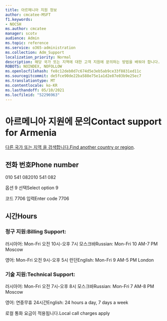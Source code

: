 ```yaml
---
title: 아르메니아 지원 정보
author: cmcatee-MSFT
f1.keywords:
- NOCSH
ms.author: cmcatee
manager: scotv
audience: Admin
ms.topic: reference
ms.service: o365-administration
ms.collection: Adm_Support
localization_priority: Normal
description: 해당 국가 또는 지역에 대한 고객 지원에 문의하는 방법을 배워야 합니다.
ROBOTS: NOINDEX, NOFOLLOW
ms.openlocfilehash: fe8c12deb0d7c674d5e3eb5ab9ce33f8831ed11c
ms.sourcegitcommit: de5fce90de22ba588e75e1a1d2e87e03b9e25ec7
ms.translationtype: MT
ms.contentlocale: ko-KR
ms.lasthandoff: 05/10/2021
ms.locfileid: "52296963"
---
```

# <a name="contact-support-for-armenia"></a><span data-ttu-id="ef23e-103">아르메니아 지원에 문의</span><span class="sxs-lookup"><span data-stu-id="ef23e-103">Contact support for Armenia</span></span>

<span data-ttu-id="ef23e-104">[다른 국가 또는 지역 을 검색합니다.](../../business-video/get-help-support.md)</span><span class="sxs-lookup"><span data-stu-id="ef23e-104">[Find another country or region](../../business-video/get-help-support.md).</span></span>

## <a name="phone-number"></a><span data-ttu-id="ef23e-105">전화 번호</span><span class="sxs-lookup"><span data-stu-id="ef23e-105">Phone number</span></span>
<span data-ttu-id="ef23e-106">010 541 082</span><span class="sxs-lookup"><span data-stu-id="ef23e-106">010 541 082</span></span>

<span data-ttu-id="ef23e-107">옵션 9 선택</span><span class="sxs-lookup"><span data-stu-id="ef23e-107">Select option 9</span></span>

<span data-ttu-id="ef23e-108">코드 7706 입력</span><span class="sxs-lookup"><span data-stu-id="ef23e-108">Enter code 7706</span></span>

## <a name="hours"></a><span data-ttu-id="ef23e-109">시간</span><span class="sxs-lookup"><span data-stu-id="ef23e-109">Hours</span></span>
### <a name="billing-support"></a><span data-ttu-id="ef23e-110">청구 지원:</span><span class="sxs-lookup"><span data-stu-id="ef23e-110">Billing Support:</span></span>

<span data-ttu-id="ef23e-111">러시아어: Mon-Fri 오전 10시-오후 7시 모스크바</span><span class="sxs-lookup"><span data-stu-id="ef23e-111">Russian: Mon-Fri 10 AM-7 PM Moscow</span></span>

<span data-ttu-id="ef23e-112">영어: Mon-Fri 오전 9시-오후 5시 런던</span><span class="sxs-lookup"><span data-stu-id="ef23e-112">English: Mon-Fri 9 AM-5 PM London</span></span>

### <a name="technical-support"></a><span data-ttu-id="ef23e-113">기술 지원:</span><span class="sxs-lookup"><span data-stu-id="ef23e-113">Technical Support:</span></span>

<span data-ttu-id="ef23e-114">러시아어: Mon-Fri 오전 7시-오후 8시 모스크바</span><span class="sxs-lookup"><span data-stu-id="ef23e-114">Russian: Mon-Fri 7 AM-8 PM Moscow</span></span>

<span data-ttu-id="ef23e-115">영어: 연중무휴 24시간</span><span class="sxs-lookup"><span data-stu-id="ef23e-115">English: 24 hours a day, 7 days a week</span></span>

<span data-ttu-id="ef23e-116">로컬 통화 요금이 적용됩니다.</span><span class="sxs-lookup"><span data-stu-id="ef23e-116">Local call charges apply</span></span>
